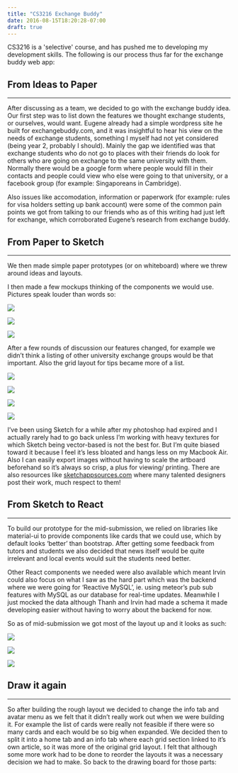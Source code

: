 ```yaml
---
title: "CS3216 Exchange Buddy"
date: 2016-08-15T18:20:28-07:00
draft: true
---
```


CS3216 is a 'selective' course, and has pushed me to developing my development skills. The following is our process thus far for the exchange buddy web app:

## From Ideas to Paper
-----------------------------------------------------------------

After discussing as a team, we decided to go with the exchange buddy idea. Our first step was to list down the features we thought exchange students, or ourselves, would want. Eugene already had a simple wordpress site he built for exchangebuddy.com, and it was insightful to hear his view on the needs of exchange students, something I myself had not yet considered (being year 2, probably I should). Mainly the gap we identified was that exchange students who do not go to places with their friends do look for others who are going on exchange to the same university with them. Normally there would be a google form where people would fill in their contacts and people could view who else were going to that university, or a facebook group (for example: Singaporeans in Cambridge).

Also issues like accomodation, information or paperwork (for example: rules for visa holders setting up bank account) were some of the common pain points we got from talking to our friends who as of this writing had just left for exchange, which corroborated Eugene’s research from exchange buddy.

## From Paper to Sketch
--------------------------------------------------------------------

We then made simple paper prototypes (or on whiteboard) where we threw around ideas and layouts.

I then made a few mockups thinking of the components we would use. Pictures speak louder than words so:

[![](http://res.cloudinary.com/leonmak/image/upload/v1471907440/Group_Page_Wiki_wzjtdd.png)](http://res.cloudinary.com/leonmak/image/upload/v1471907440/Group_Page_Wiki_wzjtdd.png)

[![](http://res.cloudinary.com/leonmak/image/upload/v1471907440/Group_Page_Chat_s3pwzy.png)](http://res.cloudinary.com/leonmak/image/upload/v1471907440/Group_Page_Chat_s3pwzy.png)

[![](http://res.cloudinary.com/leonmak/image/upload/v1471907441/Tips_Page_hfx4rr.png)](http://res.cloudinary.com/leonmak/image/upload/v1471907441/Tips_Page_hfx4rr.png)

After a few rounds of discussion our features changed, for example we didn’t think a listing of other university exchange groups would be that important. Also the grid layout for tips became more of a list.

[![](http://res.cloudinary.com/leonmak/image/upload/v1471907440/Group_Info_uoajdk.png)](http://res.cloudinary.com/leonmak/image/upload/v1471907440/Group_Info_uoajdk.png)

[![](http://res.cloudinary.com/leonmak/image/upload/v1471907461/Group_Chat_apm2pc.png)](http://res.cloudinary.com/leonmak/image/upload/v1471907461/Group_Chat_apm2pc.png)

[![](http://res.cloudinary.com/leonmak/image/upload/v1471907462/Group_News_wfldyj.png)](http://res.cloudinary.com/leonmak/image/upload/v1471907462/Group_News_wfldyj.png)

[![](http://res.cloudinary.com/leonmak/image/upload/v1471907470/Group_Info_rrz7u0.png)](http://res.cloudinary.com/leonmak/image/upload/v1471907470/Group_Info_rrz7u0.png)

I’ve been using Sketch for a while after my photoshop had expired and I actually rarely had to go back unless I’m working with heavy textures for which Sketch being vector-based is not the best for. But I’m quite biased toward it because I feel it’s less bloated and hangs less on my Macbook Air. Also I can easily export images without having to scale the artboard beforehand so it’s always so crisp, a plus for viewing/ printing. There are also resources like [sketchappsources.com](http://sketchappsources.com) where many talented designers post their work, much respect to them!

## From Sketch to React
--------------------------------------------------------------------

To build our prototype for the mid-submission, we relied on libraries like material-ui to provide components like cards that we could use, which by default looks ‘better’ than bootstrap. After getting some feedback from tutors and students we also decided that news itself would be quite irrelevant and local events would suit the students need better.

Other React components we needed were also available which meant Irvin could also focus on what I saw as the hard part which was the backend where we were going for ‘Reactive MySQL’, ie. using meteor’s pub sub features with MySQL as our database for real-time updates. Meanwhile I just mocked the data although Thanh and Irvin had made a schema it made developing easier without having to worry about the backend for now.

So as of mid-submission we got most of the layout up and it looks as such:  

[![](http://res.cloudinary.com/leonmak/image/upload/v1471912017/Screenshot_2016-08-23_08.26.08_jptakn.png)](http://res.cloudinary.com/leonmak/image/upload/v1471912017/Screenshot_2016-08-23_08.26.08_jptakn.png)

[![](http://res.cloudinary.com/leonmak/image/upload/v1471911401/screencapture-exchangebuddy-irvinlim-group-chat-1471907721545_qr13pk.png)](http://res.cloudinary.com/leonmak/image/upload/v1471911401/screencapture-exchangebuddy-irvinlim-group-chat-1471907721545_qr13pk.png)

[![](http://res.cloudinary.com/leonmak/image/upload/v1471911402/screencapture-exchangebuddy-irvinlim-group-events-1471907730288_hmu7cz.png)](http://res.cloudinary.com/leonmak/image/upload/v1471911402/screencapture-exchangebuddy-irvinlim-group-events-1471907730288_hmu7cz.png)

## Draw it again
-----------------------------------------------

So after building the rough layout we decided to change the info tab and avatar menu as we felt that it didn’t really work out when we were building it. For example the list of cards were really not feasible if there were so many cards and each would be so big when expanded. We decided then to split it into a home tab and an info tab where each grid section linked to it’s own article, so it was more of the original grid layout. I felt that although some more work had to be done to reorder the layouts it was a necessary decision we had to make. So back to the drawing board for those parts: